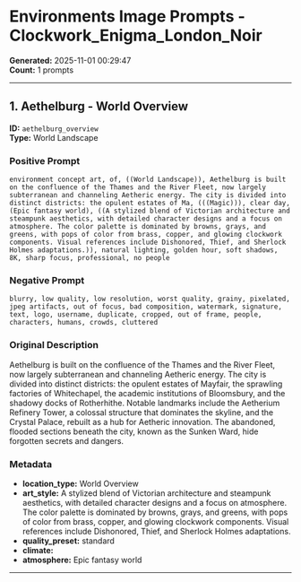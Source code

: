 # Environments Image Prompts - Clockwork_Enigma_London_Noir

**Generated:** 2025-11-01 00:29:47  
**Count:** 1 prompts

---

## 1. Aethelburg - World Overview

**ID:** `aethelburg_overview`  
**Type:** World Landscape  

### Positive Prompt

```
environment concept art, of, ((World Landscape)), Aethelburg is built on the confluence of the Thames and the River Fleet, now largely subterranean and channeling Aetheric energy. The city is divided into distinct districts: the opulent estates of Ma, (((Magic))), clear day, (Epic fantasy world), ((A stylized blend of Victorian architecture and steampunk aesthetics, with detailed character designs and a focus on atmosphere. The color palette is dominated by browns, grays, and greens, with pops of color from brass, copper, and glowing clockwork components. Visual references include Dishonored, Thief, and Sherlock Holmes adaptations.)), natural lighting, golden hour, soft shadows, 8K, sharp focus, professional, no people
```

### Negative Prompt

```
blurry, low quality, low resolution, worst quality, grainy, pixelated, jpeg artifacts, out of focus, bad composition, watermark, signature, text, logo, username, duplicate, cropped, out of frame, people, characters, humans, crowds, cluttered
```

### Original Description

Aethelburg is built on the confluence of the Thames and the River Fleet, now largely subterranean and channeling Aetheric energy. The city is divided into distinct districts: the opulent estates of Mayfair, the sprawling factories of Whitechapel, the academic institutions of Bloomsbury, and the shadowy docks of Rotherhithe. Notable landmarks include the Aetherium Refinery Tower, a colossal structure that dominates the skyline, and the Crystal Palace, rebuilt as a hub for Aetheric innovation. The abandoned, flooded sections beneath the city, known as the Sunken Ward, hide forgotten secrets and dangers.

### Metadata

- **location_type:** World Overview
- **art_style:** A stylized blend of Victorian architecture and steampunk aesthetics, with detailed character designs and a focus on atmosphere. The color palette is dominated by browns, grays, and greens, with pops of color from brass, copper, and glowing clockwork components. Visual references include Dishonored, Thief, and Sherlock Holmes adaptations.
- **quality_preset:** standard
- **climate:** 
- **atmosphere:** Epic fantasy world

---

